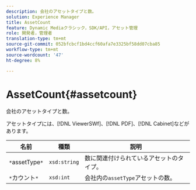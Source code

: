 ```yaml
---
description: 会社のアセットタイプと数。
solution: Experience Manager
title: AssetCount
feature: Dynamic Mediaクラシック，SDK/API，アセット管理
role: 開発者，管理者
translation-type: tm+mt
source-git-commit: 052bfcbcf1bd4ccf60afa7e3325bf58dd07cba85
workflow-type: tm+mt
source-wordcount: '47'
ht-degree: 8%

---
```



# AssetCount{#assetcount}

会社のアセットタイプと数。

アセットタイプには、[!DNL ViewerSWf]、[!DNL PDF]、[!DNL Cabinet]などがあります。

| 名前 | 種類 | 説明 |
|---|---|---|
| `*`assetType`*` | `xsd:string` | 数に関連付けられているアセットのタイプ。 |
| `*`カウント`*` | `xsd:int` | 会社内の`assetType`アセットの数。 |

